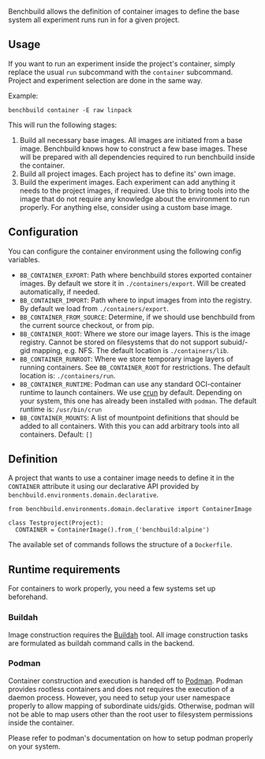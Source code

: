 Benchbuild allows the definition of container images to define the base system
all experiment runs run in for a given project.

## Usage

If you want to run an experiment inside the project's container, simply replace
the usual ``run`` subcommand with the ``container`` subcommand. Project and
experiment selection are done in the same way.

Example:
```
benchbuild container -E raw linpack
```

This will run the following stages:

  1. Build all necessary base images.
     All images are initiated from a base image. Benchbuild knows how to construct
     a few base images. These will be prepared with all dependencies required to
     run benchbuild inside the container.
  2. Build all project images. Each project has to define its' own image.
  3. Build the experiment images. Each experiment can add anything it needs to the
     project images, if required. Use this to bring tools into the image that do
     not require any knowledge about the environment to run properly.
     For anything else, consider using a custom base image.

## Configuration

You can configure the container environment using the following config variables.

- ``BB_CONTAINER_EXPORT``: Path where benchbuild stores exported container
  images. By default we store it in ``./containers/export``. Will be created
  automatically, if needed.
- ``BB_CONTAINER_IMPORT``: Path where to input images from into the registry.
  By default we load from ``./containers/export``.
- ``BB_CONTAINER_FROM_SOURCE``: Determine, if we should use benchbuild from the
  current source checkout, or from pip.
- ``BB_CONTAINER_ROOT``: Where we store our image layers. This is the image
  registry. Cannot be stored on filesystems that do not support subuid/-gid
  mapping, e.g. NFS.
  The default location is ``./containers/lib``.
- ``BB_CONTAINER_RUNROOT``: Where we store temporary image layers of running
  containers. See ``BB_CONTAINER_ROOT`` for restrictions.
  The default location is: ``./containers/run``.
- ``BB_CONTAINER_RUNTIME``: Podman can use any standard OCI-container runtime to
  launch containers. We use [crun](https://github.com/containers/crun) by
  default. Depending on your system, this one has already been installed with
  ``podman``.
  The default runtime is: ``/usr/bin/crun``
- ``BB_CONTAINER_MOUNTS``: A list of mountpoint definitions that should be added
  to all containers. With this you can add arbitrary tools into all containers.
  Default: ``[]``

## Definition

A project that wants to use a container image needs to define it in the
``CONTAINER`` attribute it using our declarative API provided by
``benchbuild.environments.domain.declarative``.

```
from benchbuild.environments.domain.declarative import ContainerImage

class Testproject(Project):
  CONTAINER = ContainerImage().from_('benchbuild:alpine')
```

The available set of commands follows the structure of a ``Dockerfile``.

## Runtime requirements

For containers to work properly, you need a few systems set up beforehand.

### Buildah

Image construction requires the [Buildah](https://buildah.io) tool. All image
construction tasks are formulated as buildah command calls in the backend.

### Podman

Container construction and execution is handed off to [Podman](https://podman.io).
Podman provides rootless containers and does not requires the execution of a
daemon process. However, you need to setup your user namespace properly to allow
mapping of subordinate uids/gids. Otherwise, podman will not be able to map
users other than the root user to filesystem permissions inside the container.

Please refer to podman's documentation on how to setup podman properly on your
system.
